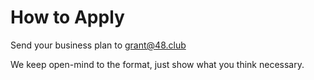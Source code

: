 # How to Apply

Send your business plan to [grant@48.club](mailto:grant@bnb48.club)

We keep open-mind to the format, just show what you think necessary.
